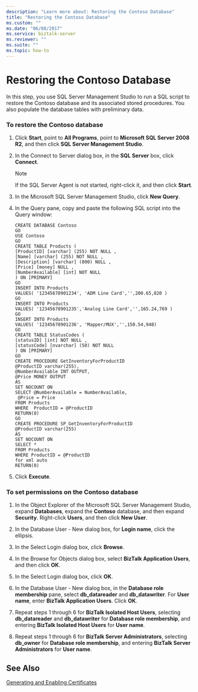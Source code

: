 ```yaml
---
description: "Learn more about: Restoring the Contoso Database"
title: "Restoring the Contoso Database"
ms.custom: ""
ms.date: "06/08/2017"
ms.service: biztalk-server
ms.reviewer: ""
ms.suite: ""
ms.topic: how-to
---
```

# Restoring the Contoso Database
In this step, you use SQL Server Management Studio to run a SQL script to restore the Contoso database and its associated stored procedures. You also populate the database tables with preliminary data.  
  
### To restore the Contoso database  
  
1.  Click **Start**, point to **All Programs**, point to **Microsoft SQL Server 2008 R2**, and then click **SQL Server Management Studio**.  
  
2.  In the Connect to Server dialog box, in the **SQL Server** box, click **Connect**.  
  
    > [!NOTE]
    >  If the SQL Server Agent is not started, right-click it, and then click **Start**.  
  
3.  In the Microsoft SQL Server Management Studio, click **New Query**.  
  
4.  In the Query pane, copy and paste the following SQL script into the Query window:  
  
    ```  
    CREATE DATABASE Contoso  
    GO  
    USE Contoso  
    GO  
    CREATE TABLE Products (  
    [ProductID] [varchar] (255) NOT NULL ,  
    [Name] [varchar] (255) NOT NULL ,  
    [Description] [varchar] (800) NULL ,  
    [Price] [money] NULL ,  
    [NumberAvailable] [int] NOT NULL   
    ) ON [PRIMARY]  
    GO  
    INSERT INTO Products  
    VALUES( '12345678901234', 'ADM Line Card','',200.65,820 )  
    GO  
    INSERT INTO Products  
    VALUES( '12345678901235','Analog Line Card','',165.24,769 )  
    GO  
    INSERT INTO Products  
    VALUES( '12345678901236', 'Mapper/MUX','',150.54,948)  
    GO  
    CREATE TABLE StatusCodes (  
    [statusID] [int] NOT NULL ,  
    [statusCode] [nvarchar] (50) NOT NULL   
    ) ON [PRIMARY]  
    GO  
    CREATE PROCEDURE GetInventoryForProductID  
    @ProductID varchar(255),  
    @NumberAvailable INT OUTPUT,  
    @Price MONEY OUTPUT  
    AS  
    SET NOCOUNT ON  
    SELECT @NumberAvailable = NumberAvailable,  
     @Price = Price  
    FROM Products  
    WHERE  ProductID = @ProductID  
    RETURN(0)  
    GO  
    CREATE PROCEDURE SP_GetInventoryForProductID  
    @ProductID varchar(255)  
    AS  
    SET NOCOUNT ON  
    SELECT *  
    FROM Products  
    WHERE ProductID = @ProductID  
    for xml auto  
    RETURN(0)  
    ```  
  
5.  Click **Execute**.  
  
### To set permissions on the Contoso database  
  
1.  In the Object Explorer of the Microsoft SQL Server Management Studio, expand **Databases**, expand the **Contoso** database, and then expand **Security**. Right-click **Users**, and then click **New User**.  
  
2.  In the Database User - New dialog box, for **Login name**, click the ellipsis.  
  
3.  In the Select Login dialog box, click **Browse**.  
  
4.  In the Browse for Objects dialog box, select **BizTalk Application Users**, and then click **OK**.  
  
5.  In the Select Login dialog box, click **OK**.  
  
6.  In the Database User - New dialog box, in the **Database role membership** pane, select **db_datareader** and **db_datawriter**. For **User name**, enter **BizTalk Application Users**. Click **OK**.  
  
7.  Repeat steps 1 through 6 for **BizTalk Isolated Host Users**, selecting **db_datareader** and **db_datawriter** for **Database role membership**, and entering **BizTalk Isolated Host Users** for **User name**.  
  
8.  Repeat steps 1 through 6 for **BizTalk Server Administrators**, selecting **db_owner** for **Database role membership**, and entering **BizTalk Server Administrators** for **User name**.  
  
## See Also  
 [Generating and Enabling Certificates](../../adapters-and-accelerators/accelerator-rosettanet/generating-and-enabling-certificates.md)
